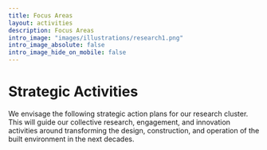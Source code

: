 ```yaml
---
title: Focus Areas
layout: activities
description: Focus Areas
intro_image: "images/illustrations/research1.png"
intro_image_absolute: false
intro_image_hide_on_mobile: false
---
```


# Strategic Activities

We envisage the following strategic action plans for our research cluster. This will guide our collective research, engagement, and innovation activities around transforming the design, construction, and operation of the built environment in the next decades. 

